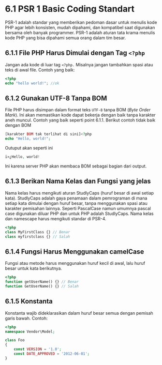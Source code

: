 # 6.1 PSR 1 Basic Coding Standart

PSR-1 adalah standar yang memberikan pedoman dasar untuk menulis kode PHP agar lebih konsisten, mudah dipahami, dan kompatibel saat digunakan bersama oleh banyak programmer. PSR-1 adalah aturan tata krama menulis kode PHP yang bisa dipahami semua orang dalam tim besar. 

## 6.1.1 File PHP Harus Dimulai dengan Tag `<?php`

Jangan ada kode di luar tag `<?php.` Misalnya jangan tambahkan spasi atau teks di awal file. Contoh yang baik:

```php
<?php
echo "hello world!"; //ok
```

## 6.1.2 Gunakan UTF-8 Tanpa BOM

File PHP harus disimpan dalam format teks `UTF-8` tanpa BOM (*Byte Order Mark*). Ini akan memastikan kode dapat bekerja dengan baik tanpa karakter aneh muncul. Contoh yang baik seperti point 6.1.1. Berikut contoh tidak baik dengan BOM

```php
[karakter BOM tak terlihat di sini]<?php
echo "Hello, world!";
```

Outuput akan seperti ini

```php
ï»¿Hello, world!
```

Ini karena server PHP akan membaca BOM sebagai bagian dari output.

## 6.1.3 Berikan Nama Kelas dan Fungsi yang jelas

Nama kelas harus mengikuti aturan StudlyCaps (huruf besar di awal setiap kata). StudlyCaps adalah gaya penamaan dalam pemrograman di mana setiap kata dimulai dengan huruf besar, tanpa menggunakan spasi atau karakter pemisahan lainnya. Seperti PascalCase namun umumnya pascal case digunakan diluar PHP dan untuk PHP adalah StudlyCaps. Nama kelas dan namescape harus mengikuti standar di PSR-4.

```php
<?php
class MyFirstClass {} // Benar
class myfirstclass {} // Salah
```

## 6.1.4 Fungsi Harus Menggunakan camelCase

Fungsi atau metode harus menggunakan huruf kecil di awal, lalu huruf besar untuk kata berikutnya.

```php
<?php
function getUserName() {} // Benar
function GetUserName() {} // Salah
```

## 6.1.5 Konstanta

Konstanta wajib dideklarasikan dalam huruf besar semua dengan pemisah garis bawah. Contoh:

```php
<?php
namespace Vendor\Model;

class Foo
{
    const VERSION = '1.0';
    const DATE_APPROVED = '2012-06-01';
}
```